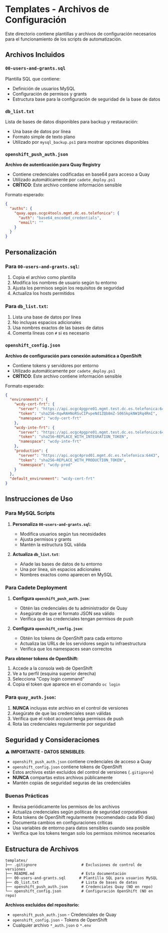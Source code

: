 # Templates - Archivos de Configuración

Este directorio contiene plantillas y archivos de configuración necesarios para el funcionamiento de los scripts de automatización.

## Archivos Incluidos

### `00-users-and-grants.sql`
Plantilla SQL que contiene:
- Definición de usuarios MySQL
- Configuración de permisos y grants
- Estructura base para la configuración de seguridad de la base de datos

### `db_list.txt`
Lista de bases de datos disponibles para backup y restauración:
- Una base de datos por línea
- Formato simple de texto plano
- Utilizado por `mysql_backup.ps1` para mostrar opciones disponibles

### `openshift_push_auth.json`
**Archivo de autenticación para Quay Registry**
- Contiene credenciales codificadas en base64 para acceso a Quay
- Utilizado automáticamente por `cadete_deploy.ps1`
- **CRÍTICO**: Este archivo contiene información sensible

Formato esperado:
```json
{
  "auths": {
    "quay.apps.ocgc4tools.mgmt.dc.es.telefonica": {
      "auth": "base64_encoded_credentials",
      "email": ""
    }
  }
}
```

## Personalización

### Para `00-users-and-grants.sql`:
1. Copia el archivo como plantilla
2. Modifica los nombres de usuario según tu entorno
3. Ajusta los permisos según los requisitos de seguridad
4. Actualiza los hosts permitidos

### Para `db_list.txt`:
1. Lista una base de datos por línea
2. No incluyas espacios adicionales
3. Usa nombres exactos de las bases de datos
4. Comenta líneas con `#` si es necesario

### `openshift_config.json`
**Archivo de configuración para conexión automática a OpenShift**
- Contiene tokens y servidores por entorno
- Utilizado automáticamente por `cadete_deploy.ps1`
- **CRÍTICO**: Este archivo contiene información sensible

Formato esperado:
```json
{
  "environments": {
    "wcdy-cert-frt": {
      "server": "https://api.ocgc4pgpre01.mgmt.test.dc.es.telefonica:6443",
      "token": "sha256~XqwRAHNoRSuCIPvpeNd1ZQb8mZ-S06SkpkNW1Rq4RmI",
      "namespace": "wcdy-cert-frt"
    },
    "wcdy-inte-frt": {
      "server": "https://api.ocgc4pgpre01.mgmt.test.dc.es.telefonica:6443",
      "token": "sha256~REPLACE_WITH_INTEGRATION_TOKEN",
      "namespace": "wcdy-inte-frt"
    },
    "production": {
      "server": "https://api.ocgc4prod01.mgmt.dc.es.telefonica:6443",
      "token": "sha256~REPLACE_WITH_PRODUCTION_TOKEN",
      "namespace": "wcdy-prod"
    }
  },
  "default_environment": "wcdy-cert-frt"
}
```

## Instrucciones de Uso

### Para MySQL Scripts
1. **Personaliza `00-users-and-grants.sql`**:
   - Modifica usuarios según tus necesidades
   - Ajusta permisos y grants
   - Mantén la estructura SQL válida

2. **Actualiza `db_list.txt`**:
   - Añade las bases de datos de tu entorno
   - Una por línea, sin espacios adicionales
   - Nombres exactos como aparecen en MySQL

### Para Cadete Deployment
1. **Configura `openshift_push_auth.json`**:
   - Obtén las credenciales de tu administrador de Quay
   - Asegúrate de que el formato JSON sea válido
   - Verifica que las credenciales tengan permisos de push

2. **Configura `openshift_config.json`**:
   - Obtén los tokens de OpenShift para cada entorno
   - Actualiza las URLs de los servidores según tu infraestructura
   - Verifica que los namespaces sean correctos

**Para obtener tokens de OpenShift:**
1. Accede a la consola web de OpenShift
2. Ve a tu perfil (esquina superior derecha)
3. Selecciona "Copy login command"
4. Copia el token que aparece en el comando `oc login`

### Para `quay_auth.json`:
1. **NUNCA** incluyas este archivo en el control de versiones
2. Asegúrate de que las credenciales sean válidas
3. Verifica que el robot account tenga permisos de push
4. Rota las credenciales regularmente por seguridad

## Seguridad y Consideraciones

⚠️ **IMPORTANTE - DATOS SENSIBLES**:
- `openshift_push_auth.json` contiene credenciales de acceso a Quay
- `openshift_config.json` contiene tokens de OpenShift
- Estos archivos están excluidos del control de versiones (`.gitignore`)
- **NUNCA** compartas estos archivos públicamente
- Mantén copias de seguridad seguras de las credenciales

### Buenas Prácticas
- Revisa periódicamente los permisos de los archivos
- Actualiza credenciales según políticas de seguridad corporativas
- Rota tokens de OpenShift regularmente (recomendado cada 90 días)
- Documenta cambios en configuraciones críticas
- Usa variables de entorno para datos sensibles cuando sea posible
- Verifica que los tokens tengan solo los permisos mínimos necesarios

## Estructura de Archivos

```
templates/
├── .gitignore                    # Exclusiones de control de versiones
├── README.md                     # Esta documentación
├── 00-users-and-grants.sql      # Plantilla SQL para usuarios MySQL
├── db_list.txt                   # Lista de bases de datos
├── openshift_push_auth.json      # Credenciales Quay (NO en repo)
└── openshift_config.json         # Configuración OpenShift (NO en repo)
```

**Archivos excluidos del repositorio:**
- `openshift_push_auth.json` - Credenciales de Quay
- `openshift_config.json` - Tokens de OpenShift
- Cualquier archivo `*_auth.json` o `*.env`